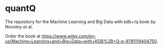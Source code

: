 # quantQ
The repository for the Machine Learning and Big Data with kdb+/q book by Novotny et al.

Order the book at https://www.wiley.com/en-us/Machine+Learning+and+Big+Data+with+KDB%2B+Q-p-9781119404750.